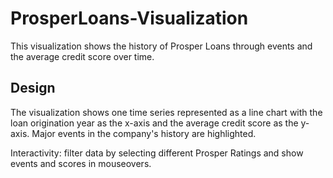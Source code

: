 # ProsperLoans-Visualization

This visualization shows the history of Prosper Loans through events and the average credit score over time.

## Design

The visualization shows one time series represented as a line chart with the loan origination year as the x-axis and the average credit score as the y-axis. Major events in the company's history are highlighted. 

Interactivity: filter data by selecting different Prosper Ratings and show events and scores in mouseovers.
